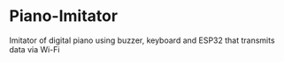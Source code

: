 # Piano-Imitator
Imitator of digital piano using buzzer, keyboard and ESP32 that transmits data via Wi-Fi
